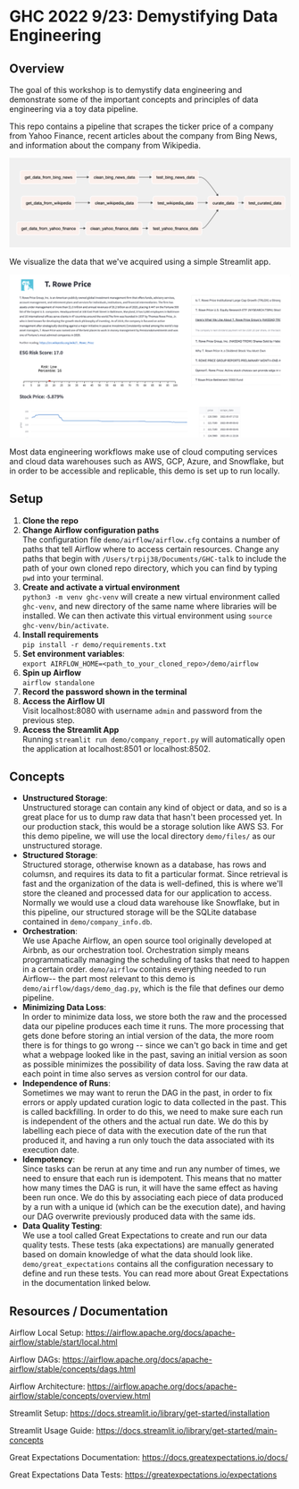 # GHC 2022 9/23: Demystifying Data Engineering


## Overview
The goal of this workshop is to demystify data engineering and demonstrate some
of the important concepts and principles of data engineering via a toy data pipeline.

This repo contains a pipeline that scrapes the ticker price of a company from Yahoo Finance, recent articles about the company from Bing News, and information about the company from Wikipedia.

![](demo/files/DAG.png)

We visualize the data that we've acquired using a simple Streamlit app.

![](demo/files/app.png)

Most data engineering workflows make use of cloud computing services and cloud data
warehouses such as AWS, GCP, Azure, and Snowflake, but in order to be accessible and
replicable, this demo is set up to run locally.


## Setup
1. **Clone the repo**
2. **Change Airflow configuration paths**  \
The configuration file `demo/airflow/airflow.cfg` contains a number of paths that tell Airflow where to access certain resources. Change any paths that begin with `/Users/trpij38/Documents/GHC-talk` to include the path of your own cloned repo directory, which you can find by typing `pwd` into your terminal.
3. **Create and activate a virtual environment**  \
`python3 -m venv ghc-venv` will create a new virtual environment called `ghc-venv`, and new directory of the same name where libraries will be installed. We can then activate this virtual environment using `source ghc-venv/bin/activate`.
4. **Install requirements**  \
`pip install -r demo/requirements.txt`
5. **Set environment variables**:  \
`export AIRFLOW_HOME=<path_to_your_cloned_repo>/demo/airflow`
6. **Spin up Airflow**  \
`airflow standalone`
7. **Record the password shown in the terminal**
8. **Access the Airflow UI**  \
Visit localhost:8080 with username `admin` and password from the previous step.
9. **Access the Streamlit App**  \
Running `streamlit run demo/company_report.py` will automatically open the application at localhost:8501 or localhost:8502.


## Concepts
- **Unstructured Storage**: \
Unstructured storage can contain any kind of object or data, and so is a great place for us to dump raw data that hasn't been processed yet. In our production stack, this would be a storage solution like AWS S3. For this demo pipeline, we will use the local directory `demo/files/` as our unstructured storage.
- **Structured Storage**:  \
Structured storage, otherwise known as a database, has rows and columsn, and requires its data to fit a particular format. Since retrieval is fast and the organization of the data is well-defined, this is where we'll store the cleaned and processed data for our application to access. Normally we would use a cloud data warehouse like Snowflake, but in this pipeline, our structured storage will be the SQLite database contained in `demo/company_info.db`.
- **Orchestration**:  \
We use Apache Airflow, an open source tool originally developed at Airbnb, as our orchestration tool. Orchestration simply means programmatically managing the scheduling of tasks that need to happen in a certain order. `demo/airflow` contains everything needed to run Airflow-- the part most relevant to this demo is `demo/airflow/dags/demo_dag.py`, which is the file that defines our demo pipeline.
- **Minimizing Data Loss**: \
In order to minimize data loss, we store both the raw and the processed data our pipeline produces each time it runs. The more processing that gets done before storing an intial version of the data, the more room there is for things to go wrong -- since we can't go back in time and get what a webpage looked like in the past, saving an initial version as soon as possible minimizes the possibility of data loss. Saving the raw data at each point in time also serves as version control for our data.
- **Independence of Runs**: \
Sometimes we may want to rerun the DAG in the past, in order to fix errors or apply updated curation logic to data collected in the past. This is called backfilling. In order to do this, we need to make sure each run is independent of the others and the actual run date. We do this by labelling each piece of data with the execution date of the run that produced it, and having a run only touch the data associated with its execution date.
- **Idempotency**: \
Since tasks can be rerun at any time and run any number of times, we need to ensure that each run is idempotent. This means that no matter how many times the DAG is run, it will have the same effect as having been run once. We do this by associating each piece of data produced by a run with a unique id (which can be the execution date), and having our DAG overwrite previously produced data with the same ids.
- **Data Quality Testing**: \
We use a tool called Great Expectations to create and run our data quality tests. These tests (aka expectations) are manually generated based on domain knowledge of what the data should look like. `demo/great_expectations` contains all the configuration necessary to define and run these tests. You can read more about Great Expectations in the documentation linked below.


## Resources / Documentation

Airflow Local Setup: https://airflow.apache.org/docs/apache-airflow/stable/start/local.html

Airflow DAGs: https://airflow.apache.org/docs/apache-airflow/stable/concepts/dags.html

Airflow Architecture: https://airflow.apache.org/docs/apache-airflow/stable/concepts/overview.html

 

Streamlit Setup: https://docs.streamlit.io/library/get-started/installation

Streamlit Usage Guide: https://docs.streamlit.io/library/get-started/main-concepts

 

Great Expectations Documentation: https://docs.greatexpectations.io/docs/

Great Expectations Data Tests: https://greatexpectations.io/expectations

